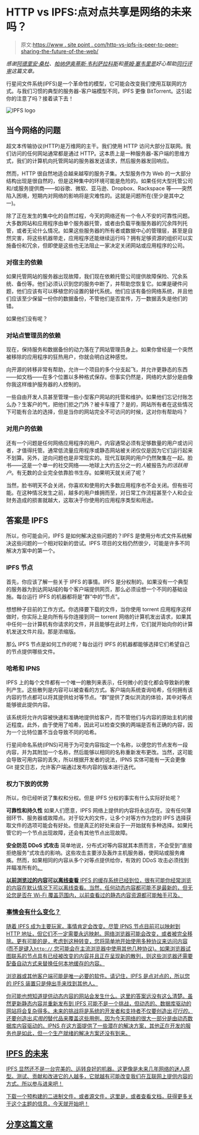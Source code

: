 # HTTP vs IPFS:点对点共享是网络的未来吗？

> 原文:[https://www . site point . com/http-vs-ipfs-is-peer-to-peer-sharing-the-future-of-the-web/](https://www.sitepoint.com/http-vs-ipfs-is-peer-to-peer-sharing-the-future-of-the-web/)

*感谢[阿德里安·桑杜](https://www.sitepoint.com/author/asandu/)、[帕纳伊奥蒂斯·韦利萨拉科斯](https://www.sitepoint.com/author/pvelisarakos/)和[蒂姆·塞韦里恩](https://www.sitepoint.com/author/tseverien/)好心帮助[同行评审](https://www.sitepoint.com/introduction-to-sitepoints-peer-review/)这篇文章。*

行星间文件系统(IPFS)是一个革命性的模型，它可能会改变我们使用互联网的方式。与我们习惯的典型的服务器-客户端模型不同，IPFS 更像 BitTorrent。这引起你的注意了吗？接着读下去！

![IPFS logo](../Images/a164fa5359d2867046d2286ed2206710.png)

## 当今网络的问题

超文本传输协议(HTTP)是万维网的主干。我们使用 HTTP 访问大部分互联网。我们访问的任何网站通常都是通过 HTTP。这本质上是一种服务器-客户端的思维方式，我们的计算机向托管网站的服务器发送请求，然后服务器发回响应。

然而，HTTP 很自然地适合越来越窄的服务子集。大型服务作为 Web 的一大部分结构出现是很自然的，但是这种集中的环境可能是危险的。如果任何大型托管公司和/或服务提供商——如谷歌、微软、亚马逊、Dropbox、Rackspace 等——突然陷入困境，短期内对网络的影响将是灾难性的。这就是问题所在(至少是其中之一)。

除了正在发生的集中化的自然过程，今天的网络还有一个令人不安的可靠性问题。大多数网站和应用程序由单个服务器托管，或者由负载平衡服务器的冗余阵列托管，或者无论什么情况。如果这些服务器的所有者或数据中心的管理层，甚至是自然灾害，将这些机器带走，应用程序还能继续运行吗？拥有足够资源的组织可以实施备份和冗余，但即使是这些也无法阻止一家决定关闭网站或应用程序的公司。

### 对宿主的依赖

如果托管网站的服务器出现故障，我们现在依赖托管公司提供故障保险、冗余系统、备份等。他们必须认识到您的服务中断了，并帮助您恢复它。如果是硬件问题，他们应该有可以移植您的设置的替代系统。他们应该有备份网络系统，并且他们应该至少保留一份你的数据备份，不管他们是否宣传，万一数据丢失是他们的错。

如果他们没有呢？

### 对站点管理员的依赖

现在，保持服务和数据备份的动力落在了网站管理员身上。如果你曾经是一个突然被移除的应用程序的狂热用户，你就会明白这种感觉。

向开源的转移非常有帮助，允许一个项目的多个分支起飞，并允许更静态的东西——如文档——在多个位置以多种格式保存。但事实仍然是，网络的大部分是由像你我这样维护服务器的人控制的。

一些自由开发人员甚至管理一些小型客户网站的托管和维护。如果他们忘记付账怎么办？生客户的气，把他们拒之门外？被卡车撞了？是的，网站所有者在这些情况下可能有合法的选择，但是当你的网站完全不可访问的时候，这对你有帮助吗？

### 对用户的依赖

还有一个问题是任何网络应用程序的用户。内容通常必须有足够数量的用户或访问者，才值得托管。通常低流量应用程序或静态网站被关闭仅仅是因为它们运行起来不划算。另外，逆向问题也是非常现实的。现代互联网的用户仍然聚集在一起。脸书——这是一个单一的社交网络——地球上大约五分之一的*人*被报告为*的活跃用户*。有无数的企业完全依靠脸书生存。如果明天就关闭了呢？

当然，脸书明天不会关闭，你喜欢和使用的大多数应用程序也不会关闭。但有些可能。在这种情况发生之前，越多的用户蜂拥而至，对日常工作流程甚至个人和企业财务造成的损害就越大，这取决于你使用的应用程序类型和用途。

## 答案是 IPFS

所以，你可能会问，IPFS 是如何解决这些问题的？IPFS 是使用分布式文件系统解决这些问题的一个相对较新的尝试。IPFS 项目的文档仍然很少，可能是许多不同解决方案中的第一个。

### IPFS 节点

首先，你应该了解一些关于 IPFS 的事情。IPFS 是分权制的。如果没有一个典型的服务器为到达网站域的每个客户端提供网页，那么必须设想一个不同的基础设施。每台运行 IPFS 的机器都将是<q>群</q>中的<q>节点</q>。

想想种子目前的工作方式。你选择要下载的文件，当你使用 torrent 应用程序这样做时，你实际上是向所有与你连接到同一 torrent 网络的计算机发出请求，如果其中任何一台计算机有你请求的文件，并且能够在此时上传，它们就开始向你的计算机发送文件片段。那是浓缩版。

那么 IPFS 节点是如何工作的呢？每台运行 IPFS 的机器都能够选择它们希望自己的节点提供哪些文件。

### 哈希和 IPNS

IPFS 上的每个文件都有一个唯一的散列来表示，任何微小的变化都会导致新的散列产生。这些散列是内容可以被查看的方式。客户端向系统查询哈希，任何拥有该内容的节点都可以将其提供给对等节点。“群”提供了类似洪流的体验，其中对等点能够彼此提供内容。

该系统将允许内容被快速和准确地提供给客户，而不管他们与内容的原始主机的接近程度。此外，由于使用了哈希，因此可以检查交换的两端是否有正确的内容，因为一个比特位置不当会导致不同的哈希。

行星间命名系统(IPNS)可用于为可变内容指定一个名称，以便您的节点发布一段内容，并为其附加一个名称，然后能够以相同的名称重新发布更改。当然，这可能会导致可用内容的丢失，所以根据开发者的说法，IPNS 实体可能有一天会更像 Git 提交日志，允许客户端通过发布内容的版本进行迭代。

### 权力下放的优势

所以，你已经听说了集权和分权。但是 IPFS 分权的事实有什么实际好处呢？

**可靠性和持久性**
如果人们愿意，IPFS 网络上提供的内容将永远存在。没有任何薄弱环节、服务器或故障点。对于较大的文件，让多个对等方作为您的 IPFS 选择获取文件的选项可能会有好处。但是真正的好处来自于一开始就有多种选择。如果托管它的一个节点出现故障，还会有其他节点出现故障。

**安全防范 DDoS 式攻击**
简单地说，分布式对等内容就其本质而言，不会受到“直接拒绝服务”式攻击的影响。这些攻击主要涉及轰炸主机服务器，使网站或服务瘫痪。然而，如果相同的内容从多个对等点提供给你，有效的 DDoS 攻击必须找到并瞄准所有的<u>。</u>

 <u>**以前浏览过的内容可以离线查看**
IPFS 的缓存系统已经到位，很有可能你经常浏览的内容在默认情况下可以离线查看。当然，任何动态内容都可能不是最新的，但无论您是否在 Wi-Fi 覆盖范围内，以前查看过的静态内容资源都可能触手可及。

### 事情会有什么变化？

随着 IPFS 成为主要玩家，事情肯定会改变。尽管 IPNS 节点目前可以映射到 HTTP 地址，但它们不一定需要永远映射。网络浏览器可能会改变，或者被完全移除。更有可能的是，考虑到这种转变，您将简单地开始使用多种协议来访问内容(而不是键入`http://`,您可能会在主流浏览器中使用其他几种协议)。如果浏览器试图联系的节点具有已经被改变的内容并且正在呈现新的散列，则这些浏览器还需要配备自动方式来替换任何本地缓存的内容。

浏览器或其他客户端可能是唯一必要的软件。请记住，IPFS 是点对点的，所以您的 IPFS 装置只是伸出手来找到其他人。

你可能也想知道提供动态内容的网站会发生什么。这里的答案远没有这么清楚。虽然更新静态内容并重新发布到 IPFS 可能不是一个挑战，但动态的、数据库驱动的网站将会复杂得多。未来的挑战将是系统的开发者和支持者不仅要创造出*可行的*，还要创造出*实用的*替代品来覆盖这些用例，因为今天网络的很大一部分是由动态数据库内容驱动的。IPNS 在这方面提供了一些潜在的解决方案，其他正在开发的服务也是如此，但一个生产就绪的解决方案还没有到来。

## IPFS 的未来

IPFS 显然还不是一台完美的、运转良好的机器。这更像是未来几年网络的迷人原型。测试、贡献和改进它的人越多，它就越有可能改变我们在互联网上提供内容的方式。所以参与进来吧！

下载[一个预构建的二进制文件，或者源文件，这里是](https://ipfs.io/docs/install/ "IPFS Installation")，或者查看[文档](https://ipfs.io/docs/ "IPFS Docs")，获得更多关于这个主题的信息，今天就开始吧！</u> 

## <u>分享这篇文章</u>